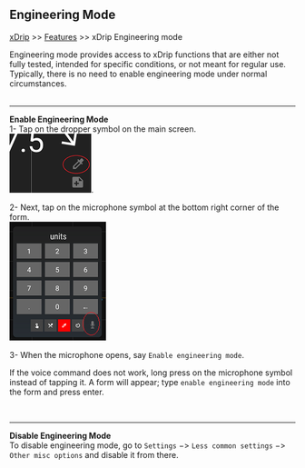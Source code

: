 ## Engineering Mode
[xDrip](../README.md) >> [Features](./Features_page.md) >> xDrip Engineering mode  
  
Engineering mode provides access to xDrip functions that are either not fully tested, intended for specific conditions, or not meant for regular use. Typically, there is no need to enable engineering mode under normal circumstances.    
<br/>  
  
---  
  
**Enable Engineering Mode**  
1- Tap on the dropper symbol on the main screen.  
![](./images/syringe-symbol.png).  
  
2- Next, tap on the microphone symbol at the bottom right corner of the form.  
![](./images/treatment-menu.png)  
  
3- When the microphone opens, say `Enable engineering mode`.  
  
If the voice command does not work, long press on the microphone symbol instead of tapping it. A form will appear; type `enable engineering mode` into the form and press enter.  
   
<br/>  
  
---  
  
**Disable Engineering Mode**  
To disable engineering mode, go to `Settings` &#8722;> `Less common settings` &#8722;> `Other misc options` and disable it from there.  
  
